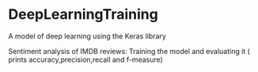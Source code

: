 # DeepLearningTraining
A model of deep learning using the Keras library

Sentiment analysis of IMDB reviews:
Training the model and evaluating it ( prints accuracy,precision,recall and f-measure)
